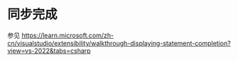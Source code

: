 ﻿# 同步完成

参见 https://learn.microsoft.com/zh-cn/visualstudio/extensibility/walkthrough-displaying-statement-completion?view=vs-2022&tabs=csharp

